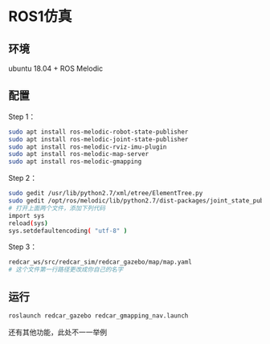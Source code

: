 # ROS1仿真

## 环境

ubuntu 18.04 + ROS Melodic

## 配置

Step 1：

```bash
sudo apt install ros-melodic-robot-state-publisher
sudo apt install ros-melodic-joint-state-publisher
sudo apt install ros-melodic-rviz-imu-plugin
sudo apt install ros-melodic-map-server
sudo apt install ros-melodic-gmapping
```

Step 2：

```bash
sudo gedit /usr/lib/python2.7/xml/etree/ElementTree.py
sudo gedit /opt/ros/melodic/lib/python2.7/dist-packages/joint_state_publisher/__init__.py
# 打开上面两个文件，添加下列代码
import sys
reload(sys)
sys.setdefaultencoding( "utf-8" )
```

Step 3：

```bash
redcar_ws/src/redcar_sim/redcar_gazebo/map/map.yaml
# 这个文件第一行路径更改成你自己的名字
```

## 运行
```bash
roslaunch redcar_gazebo redcar_gmapping_nav.launch
```
还有其他功能，此处不一一举例
